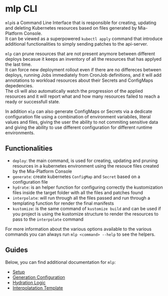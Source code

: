 # mlp CLI

`mlp`is a Command Line Interface that is responsible for creating, updating and deleting Kubernetes resources
based on files generated by Mia-Platform Console.  
It can be viewed as a superpowered `kubectl apply` command that introduce additional functionalities to simply sending
patches to the api-server.

`mlp` can prune resources that are not present anymore between different deploys becasue it keeps an inventory
of all the resources that has applyed the last time.  
It can force new deployment rollout even if there are no differeces between deploys, running Jobs immediately from
CronJob definitions, and it will add annotations to workload resources about their Secrets and ConfigMaps depedencies.  
The cli will also automatically watch the progression of the applied resources and it will report what and how many
resources failed to reach a ready or successfull state.

In addition `mlp` can also generate ConfigMaps or Secrets via a dedicate configuration file using a combination of
environment variabiles, literal values and files, giving the user the ability to not commiting sensitive data and giving
the ability to use different configuration for different runtime environments.

## Functionalities

- `deploy`: the main command, is used for creating, updating and pruning resources in a kubernetes
	environment using the resouce files created by the Mia-Platform Console
- `generate`: create kubernetes `ConfigMap` and `Secret` based on a configuration file
- `hydrate`: is an helper function for configuring correctly the kustomization files inside the target folder
	with all the files and patches found
- `interpolate`: will run through all the files passed and run through a templating function for render the final
	manifests
- `kustomize`: is the same command of `kustomize build` and can be used if you project is using the kustomize structure
	to render the resources to pass to the `interpolate` command

For more information about the various options available to the various commands you can always run
`mlp <command> --help` to see the helpers.

## Guides

Below, you can find additional documentation for `mlp`:

- [Setup](./20_setup.md)
- [Generation Configuration](./30_generate.md)
- [Hydration Logic](./40_hydrate.md)
- [Interpolatation Template](./50_interpolate.md)

